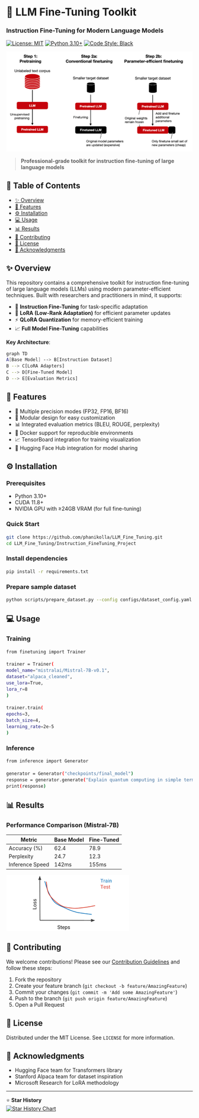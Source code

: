 # 🚀 LLM Fine-Tuning Toolkit
### Instruction Fine-Tuning for Modern Language Models

[![License: MIT](https://img.shields.io/badge/License-MIT-yellow.svg)](https://opensource.org/licenses/MIT)
[![Python 3.10+](https://img.shields.io/badge/python-3.10+-blue.svg)](https://www.python.org/downloads/)
[![Code Style: Black](https://img.shields.io/badge/code%20style-black-000000.svg)](https://github.com/psf/black)

![LLM Fine-Tuning Banner](https://raw.githubusercontent.com/phanikolla/LLM_Fine_Tuning/main/Instruction_FineTuning_Project/llm_fineTuning.png)

> **Professional-grade toolkit for instruction fine-tuning of large language models**

## 📑 Table of Contents
- [✨ Overview](#-overview)
- [🚀 Features](#-features)
- [⚙️ Installation](#️-installation)
- [💻 Usage](#-usage)
- [📊 Results](#-results)
- [🤝 Contributing](#-contributing)
- [📄 License](#-license)
- [🙏 Acknowledgments](#-acknowledgments)

## ✨ Overview
This repository contains a comprehensive toolkit for instruction fine-tuning of large language models (LLMs) using modern parameter-efficient techniques. Built with researchers and practitioners in mind, it supports:

- 🔄 **Instruction Fine-Tuning** for task-specific adaptation
- 🧠 **LoRA (Low-Rank Adaptation)** for efficient parameter updates
- ⚡ **QLoRA Quantization** for memory-efficient training
- 📈 **Full Model Fine-Tuning** capabilities

**Key Architecture**:
```sh
graph TD
A[Base Model] --> B[Instruction Dataset]
B --> C[LoRA Adapters]
C --> D[Fine-Tuned Model]
D --> E[Evaluation Metrics]
```

## 🚀 Features
- 💾 Multiple precision modes (FP32, FP16, BF16)
- 🧩 Modular design for easy customization
- 📊 Integrated evaluation metrics (BLEU, ROUGE, perplexity)
- 🐳 Docker support for reproducible environments
- 📈 TensorBoard integration for training visualization
- 🔄 Hugging Face Hub integration for model sharing

## ⚙️ Installation

### Prerequisites
- Python 3.10+
- CUDA 11.8+
- NVIDIA GPU with ≥24GB VRAM (for full fine-tuning)

### Quick Start
```sh
git clone https://github.com/phanikolla/LLM_Fine_Tuning.git
cd LLM_Fine_Tuning/Instruction_FineTuning_Project
```
### Install dependencies
```sh
pip install -r requirements.txt
```
### Prepare sample dataset
```sh
python scripts/prepare_dataset.py --config configs/dataset_config.yaml
```

## 💻 Usage

### Training
```sh
from finetuning import Trainer

trainer = Trainer(
model_name="mistralai/Mistral-7B-v0.1",
dataset="alpaca_cleaned",
use_lora=True,
lora_r=8
)

trainer.train(
epochs=3,
batch_size=4,
learning_rate=2e-5
)
```

### Inference
```sh
from inference import Generator

generator = Generator("checkpoints/final_model")
response = generator.generate("Explain quantum computing in simple terms")
print(response)
```

## 📊 Results
### Performance Comparison (Mistral-7B)

| Metric          | Base Model | Fine-Tuned |
|-----------------|------------|------------|
| Accuracy (%)    | 62.4       | 78.9       |
| Perplexity      | 24.7       | 12.3       |
| Inference Speed | 142ms      | 155ms      |

![Training Loss Curve](https://raw.githubusercontent.com/phanikolla/LLM_Fine_Tuning/main/Instruction_FineTuning_Project/trainingloss.png)

## 🤝 Contributing
We welcome contributions! Please see our [Contribution Guidelines](CONTRIBUTING.md) and follow these steps:
1. Fork the repository
2. Create your feature branch (`git checkout -b feature/AmazingFeature`)
3. Commit your changes (`git commit -m 'Add some AmazingFeature'`)
4. Push to the branch (`git push origin feature/AmazingFeature`)
5. Open a Pull Request

## 📄 License
Distributed under the MIT License. See `LICENSE` for more information.

## 🙏 Acknowledgments
- Hugging Face team for Transformers library
- Stanford Alpaca team for dataset inspiration
- Microsoft Research for LoRA methodology

---

⭐ **Star History**  
[![Star History Chart](https://api.star-history.com/svg?repos=phanikolla/LLM_Fine_Tuning&type=Date)](https://star-history.com/#phanikolla/LLM_Fine_Tuning&Date)


